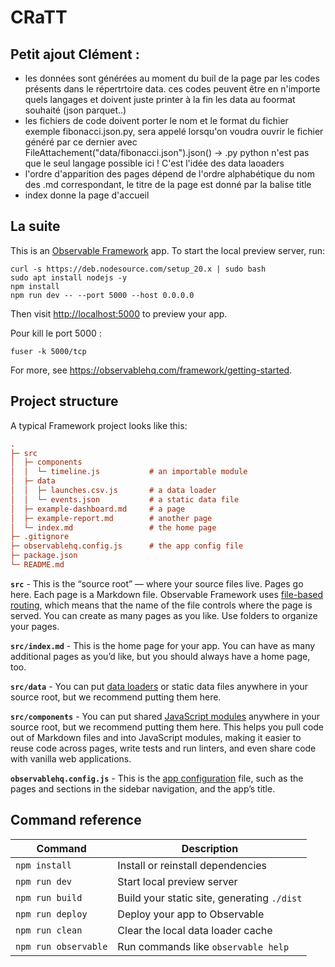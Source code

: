 # CRaTT

## Petit ajout Clément :
- les données sont générées au moment du buil de la page par les codes présents dans le répertrtoire data.
ces codes peuvent être en n'importe quels langages et doivent juste printer à la fin les data au foormat souhaité (json parquet..)
- les fichiers de code doivent porter le nom et le format du fichier exemple fibonacci.json.py, sera appelé lorsqu'on voudra 
ouvrir le fichier généré par ce dernier avec FileAttachement("data/fibonacci.json").json() -> .py python n'est pas que le seul langage possible ici !
C'est l'idée des data laoaders 
- l'ordre d'apparition des pages dépend de l'ordre alphabétique du nom des .md correspondant, le titre de la page est donné par la balise title
- index donne la page d'accueil
## La suite
This is an [Observable Framework](https://observablehq.com/framework) app. To start the local preview server, run:

```
curl -s https://deb.nodesource.com/setup_20.x | sudo bash
sudo apt install nodejs -y
npm install
npm run dev -- --port 5000 --host 0.0.0.0
```

Then visit <http://localhost:5000> to preview your app.

Pour kill le port 5000 :

```
fuser -k 5000/tcp
```

For more, see <https://observablehq.com/framework/getting-started>.

## Project structure

A typical Framework project looks like this:

```ini
.
├─ src
│  ├─ components
│  │  └─ timeline.js           # an importable module
│  ├─ data
│  │  ├─ launches.csv.js       # a data loader
│  │  └─ events.json           # a static data file
│  ├─ example-dashboard.md     # a page
│  ├─ example-report.md        # another page
│  └─ index.md                 # the home page
├─ .gitignore
├─ observablehq.config.js      # the app config file
├─ package.json
└─ README.md
```

**`src`** - This is the “source root” — where your source files live. Pages go here. Each page is a Markdown file. Observable Framework uses [file-based routing](https://observablehq.com/framework/routing), which means that the name of the file controls where the page is served. You can create as many pages as you like. Use folders to organize your pages.

**`src/index.md`** - This is the home page for your app. You can have as many additional pages as you’d like, but you should always have a home page, too.

**`src/data`** - You can put [data loaders](https://observablehq.com/framework/loaders) or static data files anywhere in your source root, but we recommend putting them here.

**`src/components`** - You can put shared [JavaScript modules](https://observablehq.com/framework/javascript/imports) anywhere in your source root, but we recommend putting them here. This helps you pull code out of Markdown files and into JavaScript modules, making it easier to reuse code across pages, write tests and run linters, and even share code with vanilla web applications.

**`observablehq.config.js`** - This is the [app configuration](https://observablehq.com/framework/config) file, such as the pages and sections in the sidebar navigation, and the app’s title.

## Command reference

| Command           | Description                                              |
| ----------------- | -------------------------------------------------------- |
| `npm install`            | Install or reinstall dependencies                        |
| `npm run dev`        | Start local preview server                               |
| `npm run build`      | Build your static site, generating `./dist`              |
| `npm run deploy`     | Deploy your app to Observable                            |
| `npm run clean`      | Clear the local data loader cache                        |
| `npm run observable` | Run commands like `observable help`                      |
